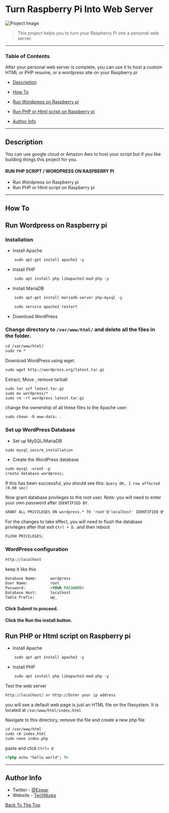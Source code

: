 # Turn Raspberry Pi Into Web Server

![Project Image](https://technuws.com/wp-content/uploads/2020/09/install-Raspbian.jpg)

> This project helps you to turn your Raspberry Pi into a personal web server. 

---

### Table of Contents
After your personal web server is complete, you can use it to host a custom HTML or PHP resume, or a wordpress site on your Raspberry pi

- [Description](#description)
- [How To ](How-To )
- [Run Wordpress on Raspberry pi ](#Run-Wordpress-on-Raspberry-pi)
- [Run PHP or Html script on Raspberry pi](#Run-PHP-or-Html-script-on-Raspberry-pi)

- [Author Info](#author-info)

---

## Description

You can use google cloud or Amazon Aws to host your script but if you like building things this project for you.  

#### RUN PHP SCRIPT / WORDPRESS ON RASPBERRY PI 

- Run Wordpress on Raspberry pi 
- Run PHP or Html script on Raspberry pi
---

## How To 
## Run Wordpress on Raspberry pi
### Installation
- Install Apache

```html
    sudo apt-get install apache2 -y
```
- Install PHP

```html
    sudo apt install php libapache2-mod-php -y
```
- Install MariaDB

```html
    sudo apt-get install mariadb-server php-mysql -y 

    sudo service apache2 restart
```

- Download WordPress
### Change directory to `/var/www/html/` and delete all the files in the folder.

```html
cd /var/www/html/
sudo rm *
```
Download WordPress using wget.
```html
sudo wget http://wordpress.org/latest.tar.gz
```
Extract, Move , remove tarball
```html
sudo tar xzf latest.tar.gz
sudo mv wordpress/* .
sudo rm -rf wordpress latest.tar.gz
```

change the ownership of all these files to the Apache user:
```html
sudo chown -R www-data: .
```

### Set up WordPress Database
- Set up MySQL/MariaDB
```html
sudo mysql_secure_installation
```
- Create the WordPress database
```html
sudo mysql -uroot -p
create database wordpress;
```
If this has been successful, you should see this: `Query OK, 1 row affected (0.00 sec)`

Now grant database privileges to the root user. Note: you will need to enter your own password after `IDENTIFIED BY`.
```html
GRANT ALL PRIVILEGES ON wordpress.* TO 'root'@'localhost' IDENTIFIED BY 'ENTER-YOUR-PASSWORD';
```
For the changes to take effect, you will need to flush the database privileges after that exit `Ctrl + D.` and then reboot

```HTML
FLUSH PRIVILEGES; 
```
### WordPress configuration
```html
http://localhost
```
keep it like this 
```html
Database Name:      wordpress
User Name:          root
Password:           <YOUR PASSWORD>
Database Host:      localhost
Table Prefix:       wp_
```

#### Click Submit to proceed.
#### Click the Run the install button.

## Run PHP or Html script on Raspberry pi

- Install Apache

```html
    sudo apt-get install apache2 -y
```
- Install PHP

```html
    sudo apt install php libapache2-mod-php -y
```
Test the web server
```html
http://localhost/ or http://Enter your ip address
```

you will see a default web page is just an HTML file on the filesystem. It is located at
`/var/www/html/index.html`

Navigate to this directory, remove the file and create a new php file

```html 
cd /var/www/html
sudo rm index.html
sudo nano index.php
```

paste and click `Ctrl+ O` 
```html
<?php echo "hello world"; ?>
```


---


## Author Info

- Twitter - [@Eswar](https://twitter.com/IAm_Eswar)
- Website - [TechNuws](https://technuws.com)

[Back To The Top](#Turn-Raspberry-Pi-Into-Web-Server)
